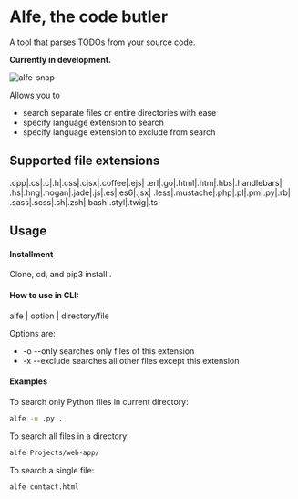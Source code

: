 # Alfe, the code butler

A tool that parses TODOs from your source code.

**Currently in development.**

![alfe-snap](https://cloud.githubusercontent.com/assets/13040597/11715950/e3632f46-9f4e-11e5-9027-390a8427f3a3.png)

Allows you to
* search separate files or entire directories with ease
* specify language extension to search
* specify language extension to exclude from search

## Supported file extensions

.cpp|.cs|.c|.h|.css|.cjsx|.coffee|.ejs|
.erl|.go|.html|.htm|.hbs|.handlebars|
.hs|.hng|.hogan|.jade|.js|.es|.es6|.jsx|
.less|.mustache|.php|.pl|.pm|.py|.rb|
.sass|.scss|.sh|.zsh|.bash|.styl|.twig|.ts

## Usage

#### Installment

Clone, cd, and pip3 install .

#### How to use in CLI:

alfe | option | directory/file


Options are:
* -o --only searches only files of this extension
* -x --exclude searches all other files except this extension

#### Examples

To search only Python files in current directory:
```bash
alfe -o .py .
```

To search all files in a directory:
```bash
alfe Projects/web-app/
```

To search a single file:
```bash
alfe contact.html
```
